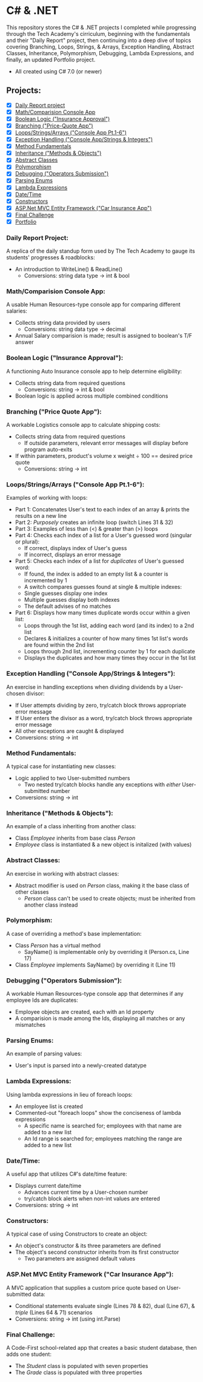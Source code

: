 # C# & .NET
This repository stores the C# & .NET projects I completed while progressing through the Tech Academy's cirriculum, beginning with the fundamentals and their "Daily Report" project, then continuing into a deep dive of topics covering Branching, Loops, Strings, & Arrays, Exception Handling, Abstract Classes, Inheritance, Polymorphism, Debugging, Lambda Expressions, and finally, an updated Portfolio project.
  - All created using C# 7.0 (or newer)

## Projects:
 - [x] [Daily Report project](Daily%20Report/Program.cs)
 - [x] [Math/Comparision Console App](Math%20and%20Comparision%20Operator%20Console%20App/Program.cs)
 - [x] [Boolean Logic ("Insurance Approval")](Boolean%20Logic%20(Project%20-%20Insurance%20Approval)/Program.cs)
 - [x] [Branching ("Price-Quote App")](Branching%20Price%20Quote%20App/Program.cs)
 - [x] [Loops/Strings/Arrays ("Console App Pt.1-6")](Console%20App%20Pt1/Program.cs)
 - [x] [Exception Handling ("Console App/Strings & Integers")](Exception%20Handling%20(Console%20App-Strings%20%2B%20Integers)/Program.cs)
 - [x] [Method Fundamentals](Method%20Submission/Program.cs)
 - [x] [Inheritance ("Methods & Objects")](Inheritance/Program.cs)
 - [x] [Abstract Classes](Abstract%20Class/Person.cs)
 - [x] [Polymorphism](Polymorphism/Employee.cs)
 - [x] [Debugging ("Operators Submission")](Debugging/Program.cs)
 - [x] [Parsing Enums](Parsing%20Enums/Program.cs)
 - [x] [Lambda Expressions](Lambda%20Expressions/Program.cs)
 - [x] [Date/Time](DateTime%20Submission%20Assignment/Program.cs)
 - [x] [Constructors](Constructor%20Submission/Business.cs)
 - [x] [ASP.Net MVC Entity Framework ("Car Insurance App")](CarInsurance/Controllers/InsureeController.cs)
 - [x] [Final Challenge](FinalChallengeSubmission/Program.cs)
 - [x] [Portfolio](https://douglasforeman.me)

### Daily Report Project:
A replica of the daily standup form used by The Tech Academy to gauge its students' progresses & roadblocks:
- An introduction to WriteLine() & ReadLine()
  - Conversions: string data type -> int & bool

### Math/Comparision Console App:
A usable Human Resources-type console app for comparing different salaries:
- Collects string data provided by users
  - Conversions: string data type -> decimal
- Annual Salary comparision is made; result is assigned to boolean's T/F answer

### Boolean Logic ("Insurance Approval"):
A functioning Auto Insurance console app to help determine eligibility:
- Collects string data from required questions
  - Conversions: string -> int & bool
- Boolean logic is applied across multiple combined conditions

### Branching ("Price Quote App"):
A workable Logistics console app to calculate shipping costs:
- Collects string data from required questions
  - If outside parameters, relevant error messages will display before program auto-exits
- If within parameters, product's volume x weight ÷ 100 == desired price quote
  -  Conversions: string -> int

### Loops/Strings/Arrays ("Console App Pt.1-6"):
Examples of working with loops:
- Part 1: Concatenates User's text to each index of an array & prints the results on a new line
- Part 2: *Purposely* creates an infinite loop (switch Lines 31 & 32)
- Part 3: Examples of less than (<) & greater than (>) loops
- Part 4: Checks each index of a list for a User's guessed word (singular or plural):
  - If correct, displays index of User's guess
  - If incorrect, displays an error message
- Part 5: Checks each index of a list for *duplicates* of User's guessed word:
  - If found, the index is added to an empty list & a counter is incremented by 1
  - A switch compares guesses found at single & multiple indexes:
  - Single guesses display one index
  - Multiple guesses display both indexes
  - The default advises of no matches
- Part 6: Displays how many times duplicate words occur within a given list:
  -  Loops through the 1st list, adding each word (and its index) to a 2nd list
  -  Declares & initializes a counter of how many times 1st list's words are found within the 2nd list
  -  Loops through 2nd list, incrementing counter by 1 for each duplicate
  -  Displays the duplicates and how many times they occur in the 1st list

### Exception Handling ("Console App/Strings & Integers"):
An exercise in handling exceptions when dividing dividends by a User-chosen divisor:
  - If User attempts dividing by zero, try/catch block throws appropriate error message
  - If User enters the divisor as a word, try/catch block throws appropriate error message
  - All other exceptions are caught & displayed
  - Conversions: string -> int

### Method Fundamentals:
A typical case for instantiating new classes: 
  - Logic applied to two User-submitted numbers
    -  Two nested try/catch blocks handle any exceptions with *either* User-submitted number
  - Conversions: string -> int

### Inheritance ("Methods & Objects"):
An example of a class inheriting from another class:
  - Class *Employee* inherits from base class *Person*
  - *Employee* class is instantiated & a new object is initalized (with values)

### Abstract Classes:
An exercise in working with abstract classes:
  - Abstract modifier is used on *Person* class, making it the base class of other classes
    - *Person* class can't be used to create objects; must be inherited from another class instead

### Polymorphism:
A case of overriding a method's base implementation:
  - Class *Person* has a virtual method
    - SayName() is implementable only by overriding it (Person.cs, Line 17)
  - Class *Employee* implements SayName() by overriding it (Line 11)

### Debugging ("Operators Submission"):
A workable Human Resources-type console app that determines if any employee Ids are duplicates:
  - Employee objects are created, each with an Id property
  - A comparision is made among the Ids, displaying all matches or any mismatches

### Parsing Enums:
An example of parsing values:
  - User's input is parsed into a newly-created datatype

### Lambda Expressions:
Using lambda expressions in lieu of foreach loops:
  - An employee list is created
  - Commented-out "foreach loops" show the conciseness of lambda expressions
    - A specific name is searched for; employees with that name are added to a new list
    - An Id range is searched for; employees matching the range are added to a new list

### Date/Time:
A useful app that utilizes C#'s date/time feature:
  - Displays current date/time
    - Advances current time by a User-chosen number
    - try/catch block alerts when non-int values are entered
  - Conversions: string -> int

### Constructors:
A typical case of using Constructors to create an object:
  - An object's constructor & its three parameters are defined
  - The object's second constructor inherits from its first constructor
    - Two parameters are assigned default values

### ASP.Net MVC Entity Framework ("Car Insurance App"):
A MVC application that supplies a custom price quote based on User-submitted data:
  - Conditional statements evaluate single (Lines 78 & 82), dual (Line 67), & *triple* (Lines 64 & 71) scenarios
  - Conversions: string -> int (using int.Parse)

### Final Challenge:
A Code-First school-related app that creates a basic student database, then adds one student:
  - The *Student* class is populated with seven properties
  - The *Grade* class is populated with three properties
